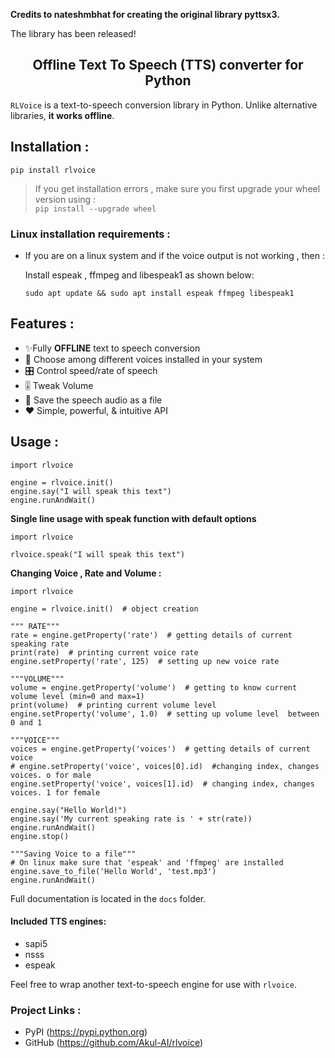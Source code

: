 <b>Credits to nateshmbhat for creating the original library pyttsx3.</b>

The library has been released!

<h2 align="center">Offline Text To Speech (TTS) converter for Python </h2>


`RLVoice` is a text-to-speech conversion library in Python. Unlike alternative libraries, **it works offline**.

## Installation :


	pip install rlvoice

> If you get installation errors , make sure you first upgrade your wheel version using :  
`pip install --upgrade wheel`

### Linux installation requirements : 

+ If you are on a linux system and if the voice output is not working , then  : 

	Install espeak , ffmpeg and libespeak1 as shown below: 

	```
	sudo apt update && sudo apt install espeak ffmpeg libespeak1
	```


## Features : 

- ✨Fully **OFFLINE** text to speech conversion
- 🎈 Choose among different voices installed in your system
- 🎛 Control speed/rate of speech
- 🎚 Tweak Volume
- 📀 Save the speech audio as a file
- ❤️ Simple, powerful, & intuitive API


## Usage :

```python3
import rlvoice

engine = rlvoice.init()
engine.say("I will speak this text")
engine.runAndWait()
```

**Single line usage with speak function with default options**

```python3
import rlvoice

rlvoice.speak("I will speak this text")
```

	
**Changing Voice , Rate and Volume :**

```python3
import rlvoice

engine = rlvoice.init()  # object creation

""" RATE"""
rate = engine.getProperty('rate')  # getting details of current speaking rate
print(rate)  # printing current voice rate
engine.setProperty('rate', 125)  # setting up new voice rate

"""VOLUME"""
volume = engine.getProperty('volume')  # getting to know current volume level (min=0 and max=1)
print(volume)  # printing current volume level
engine.setProperty('volume', 1.0)  # setting up volume level  between 0 and 1

"""VOICE"""
voices = engine.getProperty('voices')  # getting details of current voice
# engine.setProperty('voice', voices[0].id)  #changing index, changes voices. o for male
engine.setProperty('voice', voices[1].id)  # changing index, changes voices. 1 for female

engine.say("Hello World!")
engine.say('My current speaking rate is ' + str(rate))
engine.runAndWait()
engine.stop()

"""Saving Voice to a file"""
# On linux make sure that 'espeak' and 'ffmpeg' are installed
engine.save_to_file('Hello World', 'test.mp3')
engine.runAndWait()

```


Full documentation is located in the ```docs``` folder.


#### Included TTS engines:

* sapi5
* nsss
* espeak

Feel free to wrap another text-to-speech engine for use with ``rlvoice``.

### Project Links :

* PyPI (https://pypi.python.org)
* GitHub (https://github.com/Akul-AI/rlvoice)
